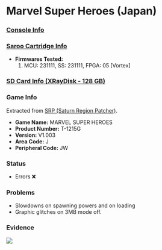 # Marvel Super Heroes (Japan)

### [Console Info](../../../../Info/Consoles/VA13/README.md)

### [Saroo Cartridge Info](../../../../Info/Cartridges/RetroGameParadiseStore/1.32F/README.md)

- <b>Firmwares Tested:</b>
  1. MCU: 231111, SS: 231111, FPGA: 05 [Vortex]

### [SD Card Info (XRayDisk - 128 GB)](../../../../Info/SdCards/XRayDisk/128GB/fat32/README.md)

### Game Info

Extracted from [SRP (Saturn Region Patcher)](https://segaxtreme.net/resources/saturn-region-patcher.81/download).

- <b>Game Name:</b> MARVEL SUPER HEROES
- <b>Product Number:</b> T-1215G
- <b>Version:</b> V1.003
- <b>Area Code:</b> J
- <b>Peripheral Code:</b> JW

### Status

- Errors :x:

### Problems

- Slowdowns on spawning powers and on loading
- Graphic glitches on 3MB mode off.

### Evidence

[![](https://img.youtube.com/vi/6amFw2VzGCk/0.jpg)](https://www.youtube.com/watch?v=6amFw2VzGCk)
